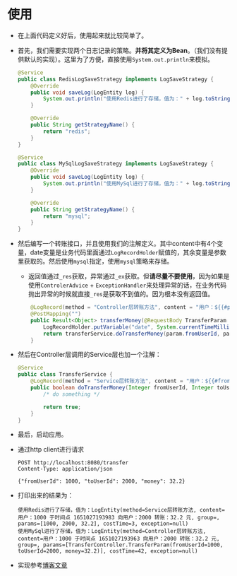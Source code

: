 # 使用

+ 在上面代码定义好后，使用起来就比较简单了。

+ 首先，我们需要实现两个日志记录的策略。**并将其定义为Bean**。（我们没有提供默认的实现）。这里为了方便，直接使用`System.out.println`来模拟。

  ```java
  @Service
  public class RedisLogSaveStrategy implements LogSaveStrategy {
      @Override
      public void saveLog(LogEntity log) {
          System.out.println("使用Redis进行了存储，值为：" + log.toString());
      }
  
      @Override
      public String getStrategyName() {
          return "redis";
      }
  }
  
  @Service
  public class MySqlLogSaveStrategy implements LogSaveStrategy {
      @Override
      public void saveLog(LogEntity log) {
          System.out.println("使用MySql进行了存储，值为：" + log.toString());
      }
  
      @Override
      public String getStrategyName() {
          return "mysql";
      }
  }
  ```

+ 然后编写一个转账接口，并且使用我们的注解定义。其中content中有4个变量，date变量是业务代码里面通过`LogRecordHolder`赋值的，其余变量是参数里获取的。然后使用`mysql`指定，使用`mysql`策略来存储。

    + 返回值通过`_res`获取，异常通过`_ex`获取。但**请尽量不要使用**，因为如果是使用`ControlerAdvice` + `ExceptionHandler`来处理异常的话，在业务代码抛出异常的时候就直接`_res`是获取不到值的。因为根本没有返回值。

  ```java
      @LogRecord(method = "Controller层转账方法", content = "用户：${{#param.fromUserId}} 于时间点 ${{#date}} 向用户：${{#param.toUserId}} 转账：${{#param.money}} 元", saveStrategy = "mysql")
      @PostMapping("")
      public Result<Object> transferMoney(@RequestBody TransferParam param){
          LogRecordHolder.putVariable("date", System.currentTimeMillis());
          return transferService.doTransferMoney(param.fromUserId, param.toUserId, param.money) ? Result.success() : Result.failed();
      }
  ```

+ 然后在Controller层调用的Service层也加一个注解：

  ```java
  @Service
  public class TransferService {
      @LogRecord(method = "Service层转账方法", content = "用户：${{#fromUserId}} 于时间点 ${T(System).currentTimeMillis()} 向用户：${{#toUserId}} 转账：${{#money}} 元", saveStrategy = "redis")
      public boolean doTransferMoney(Integer fromUserId, Integer toUserId, Double money){
          /* do something */
  
          return true;
      }
  }
  ```

+ 最后，启动应用。

+ 通过http client进行请求

  ```http
  POST http://localhost:8080/transfer
  Content-Type: application/json
  
  {"fromUserId": 1000, "toUserId": 2000, "money": 32.2}
  ```

+ 打印出来的结果为：

  ```shell
  使用Redis进行了存储，值为：LogEntity(method=Service层转账方法, content=用户：1000 于时间点 1651027193983 向用户：2000 转账：32.2 元, group=, params=[1000, 2000, 32.2], costTime=3, exception=null)
  使用MySql进行了存储，值为：LogEntity(method=Controller层转账方法, content=用户：1000 于时间点 1651027193963 向用户：2000 转账：32.2 元, group=, params=[TransferController.TransferParam(fromUserId=1000, toUserId=2000, money=32.2)], costTime=42, exception=null)
  ```
+ 实现参考[博客文章](https://mxecy.cn/post/java-aop-log-util/)

